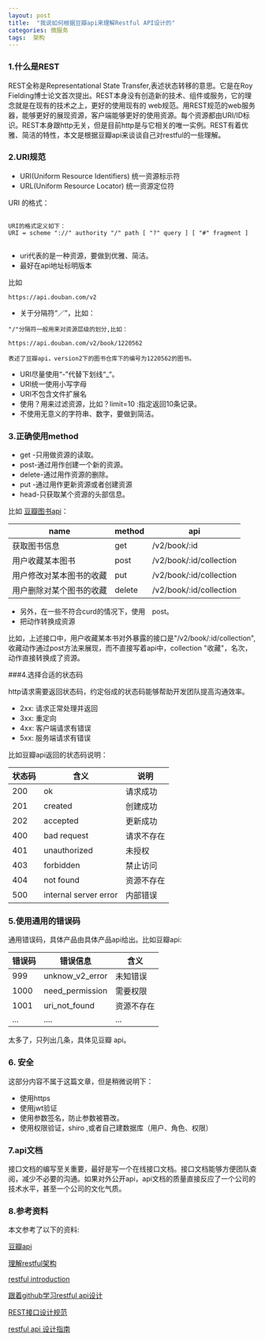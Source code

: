 ```yaml
---
layout: post
title:  "我说如何根据豆瓣api来理解Restful API设计的"
categories: 微服务
tags:  架构
---
```




### 1.什么是REST
REST全称是Representational State Transfer,表述状态转移的意思。它是在Roy Fielding博士论文首次提出。REST本身没有创造新的技术、组件或服务，它的理念就是在现有的技术之上，更好的使用现有的 web规范。用REST规范的web服务器，能够更好的展现资源，客户端能够更好的使用资源。每个资源都由URI/ID标识。REST本身跟http无关，但是目前http是与它相关的唯一实例。REST有着优雅、简洁的特性，本文是根据豆瓣api来谈谈自己对restful的一些理解。


<!--more-->

### 2.URI规范

* URI(Uniform Resource Identifiers) 统一资源标示符
* URL(Uniform Resource Locator) 统一资源定位符
 
URI 的格式：
```

URI的格式定义如下：  
URI = scheme "://" authority "/" path [ "?" query ] [ "#" fragment ]  


```
* uri代表的是一种资源，要做到优雅、简洁。
* 最好在api地址标明版本

比如 

```
https://api.douban.com/v2
```

* 关于分隔符“／”，比如：

```
"/"分隔符一般用来对资源层级的划分,比如：

https://api.douban.com/v2/book/1220562

表述了豆瓣api，version2下的图书仓库下的编号为1220562的图书。

```
* URI尽量使用“-”代替下划线“_“。
* URI统一使用小写字母
* URI不包含文件扩展名
* 使用？用来过滤资源，比如？limit=10 :指定返回10条记录。
* 不使用无意义的字符串、数字，要做到简洁。


### 3.正确使用method

* get -只用做资源的读取。
* post-通过用作创建一个新的资源。
* delete-通过用作资源的删除。
* put -通过用作更新资源或者创建资源
* head-只获取某个资源的头部信息。

比如 [豆瓣图书api](https://developers.douban.com/wiki/?title=book_v2)：
 
  name |  method  | api
  --------- | --------- | --------
 获取图书信息 | get | /v2/book/:id
 用户收藏某本图书 | post |/v2/book/:id/collection
 用户修改对某本图书的收藏  | put |/v2/book/:id/collection
 用户删除对某个图书的收藏 | delete | /v2/book/:id/collection
 

 
 * 另外，在一些不符合curd的情况下，使用　post。
 * 把动作转换成资源
 
 比如，上述接口中，用户收藏某本书对外暴露的接口是"/v2/book/:id/collection",收藏动作通过post方法来展现，而不直接写着api中，collection "收藏"，名次，动作直接转换成了资源。
 
###4.选择合适的状态码

http请求需要返回状态码，约定俗成的状态码能够帮助开发团队提高沟通效率。

* 2xx: 请求正常处理并返回
* 3xx: 重定向
* 4xx: 客户端请求有错误
* 5xx: 服务端请求有错误

比如豆瓣api返回的状态码说明：
 
状态码|  含义  | 说明
  --------- | --------- | --------
  200 | ok | 请求成功
  201 | created | 创建成功
  202 | accepted | 更新成功
  400 | bad request | 请求不存在
  401 | unauthorized | 未授权
  403 | forbidden | 禁止访问
  404 | not found | 资源不存在
  500 | internal server error | 内部错误
 
### 5.使用通用的错误码
 
  通用错误码，具体产品由具体产品api给出。比如豆瓣api:
  
 错误码 |  错误信息  | 含义
  --------- | --------- | --------
  999 | unknow_v2_error | 未知错误
  1000 | need_permission | 需要权限
  1001 | uri_not_found | 资源不存在 
  ...  | .... |...
  
  太多了，只列出几条，具体见豆瓣 api。
  
### 6. 安全

这部分内容不属于这篇文章，但是稍微说明下：

* 使用https 
* 使用jwt验证
* 使用参数签名，防止参数被篡改。
* 使用权限验证，shiro ,或者自己建数据库（用户、角色、权限）  


### 7.api文档

接口文档的编写至关重要，最好是写一个在线接口文档。接口文档能够方便团队查阅，减少不必要的沟通。如果对外公开api，api文档的质量直接反应了一个公司的技术水平，甚至一个公司的文化气质。


### 8.参考资料

本文参考了以下的资料:

[豆瓣api](https://developers.douban.com/wiki/?title=book_v2)

[理解restful架构](http://mccxj.github.io/blog/20130530_introduce-to-rest.html)

[restful introduction](https://www.tutorialspoint.com/restful/restful_introduction.htm)

[跟着github学习restful api设计](http://cizixs.com/2016/12/12/restful-api-design-guide)

[REST接口设计规范](http://wangwei.info/about-rest-api/)

[restful api 设计指南](http://www.ruanyifeng.com/blog/2014/05/restful_api.html)
